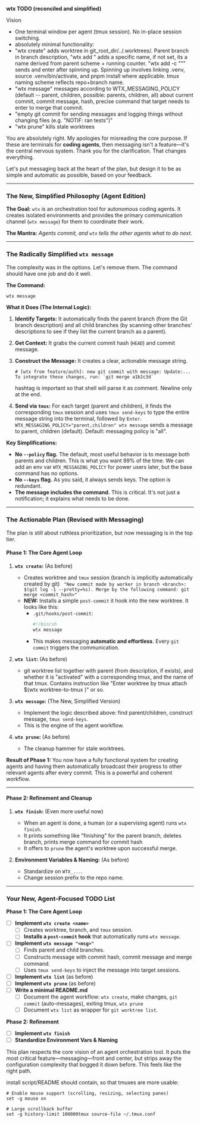 **wtx TODO (reconciled and simplified)**

Vision
- One terminal window per agent (tmux session). No in-place session switching.
- absolutely minimal functionality:
- "wtx create" adds worktree in git_root_dir/../<repo-name>.worktrees/<name>. Parent branch in branch description, "wtx add <name>" adds a specific name, if <name> not set, its a name derived from parent scheme + running counter. "wtx add <name> -c "<command>"" sends <command> and enter after spinning up. Spinning up involves linking .venv, source .venv/bin/activate, and pnpm install where applicable. tmux naming scheme reflects repo+branch name.
- "wtx message" messages according to WTX_MESSAGING_POLICY (default -- parent, children, possible: parents, children, all) about current commit, commit message, hash, precise command that target needs to enter to merge that commit.
- "empty git commit for sending messages and logging things without changing files (e.g. "NOTIF: ran tests")"
- "wtx prune" kills stale worktrees

You are absolutely right. My apologies for misreading the core purpose. If these are terminals for **coding agents**, then messaging isn't a feature—it's the central nervous system. Thank you for the clarification. That changes everything.

Let's put messaging back at the heart of the plan, but design it to be as simple and automatic as possible, based on your feedback.

---

### The New, Simplified Philosophy (Agent Edition)

**The Goal:** `wtx` is an orchestration tool for autonomous coding agents. It creates isolated environments and provides the primary communication channel (`wtx message`) for them to coordinate their work.

**The Mantra:** *Agents commit, and `wtx` tells the other agents what to do next.*

---

### The Radically Simplified `wtx message`

The complexity was in the options. Let's remove them. The command should have one job and do it well.

**The Command:**
```bash
wtx message
```

**What it Does (The Internal Logic):**
1.  **Identify Targets:** It automatically finds the parent branch (from the Git branch description) and all child branches (by scanning other branches' descriptions to see if they list the current branch as a parent).
2.  **Get Context:** It grabs the current commit hash (`HEAD`) and commit message.
3.  **Construct the Message:** It creates a clear, actionable message string.
    ```
    # [wtx from feature/auth]: new git commit with message: Update:... To integrate these changes, run: `git merge a1b2c3d`
    ```

    hashtag is important so that shell will parse it as comment. Newline only at the end.
4.  **Send via `tmux`:** For each target (parent and children), it finds the corresponding `tmux` session and uses `tmux send-keys` to type the entire message string into the terminal, followed by `Enter`.
`WTX_MESSAGING_POLICY="parent,children" wtx message` sends a message to parent, children (default). Default: messaging policy is "all".

**Key Simplifications:**
*   **No `--policy` flag.** The default, most useful behavior is to message both parents and children. This is what you want 99% of the time. We can add an env var `WTX_MESSAGING_POLICY` for power users later, but the base command has no options.
*   **No `--keys` flag.** As you said, it always sends keys. The option is redundant.
*   **The message includes the command.** This is critical. It's not just a notification; it explains what needs to be done.

---

### The Actionable Plan (Revised with Messaging)

The plan is still about ruthless prioritization, but now messaging is in the top tier.

#### **Phase 1: The Core Agent Loop**

1.  **`wtx create`:** (As before)
    *   Creates worktree and `tmux` session (branch is implicitly automatically created by git)
    ` "New commit made by worker in branch <branch>: $(git log -1 --pretty=%s). Merge by the following command: git merge <commit_hash>"`
    *   **NEW:** Installs a simple `post-commit` it hook into the new worktree. It looks like this:
        *   `.git/hooks/post-commit`:
            ```bash
            #!/bin/sh
            wtx message
            ```
        *   This makes messaging **automatic and effortless**. Every `git commit` triggers the communication.

2.  **`wtx list`:** (As before)
    *   git worktree list together with parent (from description, if exists), and whether it is "activated" with a corresponding tmux, and the name of that tmux. Contains instruction like "Enter worktree by tmux attach $(wtx worktree-to-tmux <path>)" or so.

3.  **`wtx message`:** (The New, Simplified Version)
    *   Implement the logic described above: find parent/children, construct message, `tmux send-keys`.
    *   This is the engine of the agent workflow.

4.  **`wtx prune`:** (As before)
    *   The cleanup hammer for stale worktrees.

**Result of Phase 1:** You now have a fully functional system for creating agents and having them automatically broadcast their progress to other relevant agents after every commit. This is a powerful and coherent workflow.

---

#### **Phase 2: Refinement and Cleanup**

1.  **`wtx finish`:** (Even more useful now)
    *   When an agent is done, a human (or a supervising agent) runs `wtx finish`.
    *   It prints something like "finishing" for the parent branch, deletes branch, prints merge command for commit hash
    *   It offers to `prune` the agent's worktree upon successful merge.

2.  **Environment Variables & Naming:** (As before)
    *   Standardize on `WTX_...`.
    *   Change session prefix to the repo name.

---

### Your New, Agent-Focused TODO List

**Phase 1: The Core Agent Loop**
- [ ] **Implement `wtx create <name>`**
    - [ ] Creates worktree, branch, and `tmux` session.
    - [ ] **Installs a `post-commit` hook** that automatically runs `wtx message`.
- [ ] **Implement `wtx message "<msg>"`**
    - [ ] Finds parent and child branches.
    - [ ] Constructs message with commit hash, commit message and merge command.
    - [ ] Uses `tmux send-keys` to inject the message into target sessions.
- [ ] **Implement `wtx list`** (as before)
- [ ] **Implement `wtx prune`** (as before)
- [ ] **Write a minimal README.md**
    - [ ] Document the agent workflow: `wtx create`, make changes, `git commit` (auto-messages), exiting tmux, `wtx prune`
    - [ ] Document `wtx list` as wrapper for `git worktree list`.

**Phase 2: Refinement**
- [ ] **Implement `wtx finish`**
- [ ] **Standardize Environment Vars & Naming**

This plan respects the core vision of an agent orchestration tool. It puts the most critical feature—messaging—front and center, but strips away the configuration complexity that bogged it down before. This feels like the right path.

install script/README should contain, so that tmuxes are more usable:
```
# Enable mouse support (scrolling, resizing, selecting panes)
set -g mouse on

# Large scrollback buffer
set -g history-limit 100000tmux source-file ~/.tmux.conf
```